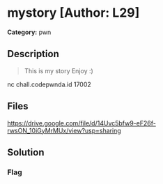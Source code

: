 # mystory [Author: L29]

**Category:** pwn
## Description
>This is my story
Enjoy :)

nc chall.codepwnda.id 17002

## Files

https://drive.google.com/file/d/14Uvc5bfw9-eF26f-rwsON_10iGyMrMUx/view?usp=sharing

## Solution

### Flag

